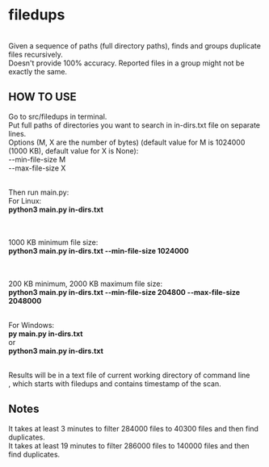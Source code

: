 # filedups
<br>Given a sequence of paths (full directory paths), finds and groups duplicate files recursively.
<br>Doesn't provide 100% accuracy. Reported files in a group might not be exactly the same.

## HOW TO USE
Go to src/filedups in terminal.
<br>Put full paths of directories you want to search in in-dirs.txt file on separate lines.
<br>Options (M, X are the number of bytes) (default value for M is 1024000 (1000 KB), default value for X is None): 
<br>--min-file-size M
<br>--max-file-size X

<br>Then run main.py:
<br>For Linux:
<br>**python3 main.py in-dirs.txt**

<br><br>1000 KB minimum file size:
<br>**python3 main.py in-dirs.txt --min-file-size 1024000**

<br><br>200 KB minimum, 2000 KB maximum file size:
<br>**python3 main.py in-dirs.txt --min-file-size 204800 --max-file-size 2048000**

<br>For Windows:
<br>**py main.py in-dirs.txt**
<br>or
<br>**python3 main.py in-dirs.txt**

<br>Results will be in a text file of current working directory of command line
<br>, which starts with filedups and contains timestamp of the scan.

## Notes
It takes at least 3 minutes to filter 284000 files to 40300 files and then find duplicates.
<br>It takes at least 19 minutes to filter 286000 files to 140000 files and then find duplicates.
    
